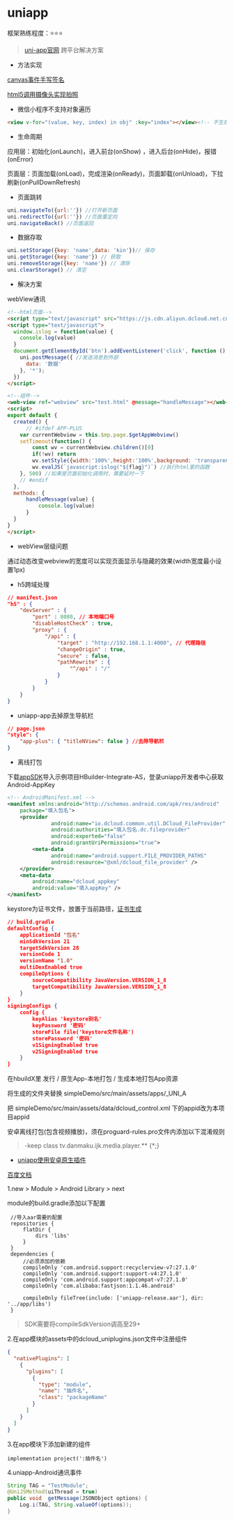 # uniapp

框架熟练程度：⭐⭐⭐

> [uni-app官网](https://uniapp.dcloud.io/) 跨平台解决方案

- 方法实现

[canvas事件手写签名](https://blog.csdn.net/qq_32289849/article/details/106571184)

[html5调用摄像头实现拍照](https://blog.csdn.net/lishundi/article/details/80604747)

- 微信小程序不支持对象遍历

```html
<view v-for="(value, key, index) in obj" :key="index"></view><!-- 不生效 -->
```

- 生命周期

应用层：初始化(onLaunch)，进入前台(onShow) ，进入后台(onHide)，报错(onError)

页面层：页面加载(onLoad)，完成渲染(onReady)，页面卸载(onUnload)，下拉刷新(onPullDownRefresh)

- 页面跳转

```javascript
uni.navigateTo({url:''}) //打开新页面
uni.redirectTo({url:''}) //页面重定向
uni.navigateBack() //页面返回
```

- 数据存取

```javascript
uni.setStorage({key: 'name',data: 'kin'})// 保存
uni.getStorage({key: 'name'}) // 获取
uni.removeStorage({key: 'name'}) // 清除
uni.clearStorage() // 清空
```

- 解决方案

webView通讯

```html
<!--html页面-->
<script type="text/javascript" src="https://js.cdn.aliyun.dcloud.net.cn/dev/uni-app/uni.webview.1.5.2.js"></script>
<script type="text/javascript">
  window.islog = function(value) {
    console.log(value)
  }
  document.getElementById('btn').addEventListener('click', function () {
    uni.postMessage({ //发送消息到外部
      data: '数据'
    }, '*');
  })
</script>
```

```html
<!--组件-->
<web-view ref="webview" src="test.html" @message="handleMessage"></web-view>
<script>
export default {
  created() {
      // #ifdef APP-PLUS
	var currentWebview = this.$mp.page.$getAppWebview()
    setTimeout(function() {
        const wv = currentWebview.children()[0]
        if(!wv) return
        wv.setStyle({width:'100%',height:'100%',background: 'transparent'})
        wv.evalJS(`javascript:islog("${flag}")`) //执行html里的函数
    }, 500) //如果是页面初始化调用时，需要延时一下
    // #endif
  },
  methods: {
      handleMessage(value) {
          console.log(value)
      }
  }
}
</script>
```

- webView层级问题

通过动态改变webview的宽度可以实现页面显示与隐藏的效果(width宽度最小设置1px)

- h5跨域处理

```json
// manifest.json
"h5" : {
    "devServer" : {
        "port" : 8080, // 本地端口号
        "disableHostCheck" : true,
        "proxy" : {
            "/api" : {
                "target" : "http://192.168.1.1:4000", // 代理路径
                "changeOrigin" : true,
                "secure" : false,
                "pathRewrite" : {
                    "^/api" : "/"
                }
            }
        }
    }
}
```

- uniapp-app去掉原生导航栏

```json
// page.json
"style": {
	"app-plus": { "titleNView": false } //去除导航栏
}
```

- 离线打包

下载[appSDK](https://nativesupport.dcloud.net.cn/AppDocs/usesdk/android)导入示例项目HBuilder-Integrate-AS，登录uniapp开发者中心获取Android-AppKey

```xml
<!-- AndroidManifest.xml -->
<manifest xmlns:android="http://schemas.android.com/apk/res/android"
    package="填入包名">
    <provider
              android:name="io.dcloud.common.util.DCloud_FileProvider"
              android:authorities="填入包名.dc.fileprovider"
              android:exported="false"
              android:grantUriPermissions="true">
        <meta-data
              android:name="android.support.FILE_PROVIDER_PATHS"
              android:resource="@xml/dcloud_file_provider" />
    </provider>
    <meta-data
        android:name="dcloud_appkey"
        android:value="填入appKey" />
</manifest>
```

keystore为证书文件，放置于当前路径，[证书生成](https://ask.dcloud.net.cn/article/35777)

```json
// build.gradle
defaultConfig {
    applicationId "包名"
    minSdkVersion 21
    targetSdkVersion 28
    versionCode 1
    versionName "1.0"
    multiDexEnabled true
    compileOptions {
        sourceCompatibility JavaVersion.VERSION_1_8
        targetCompatibility JavaVersion.VERSION_1_8
    }
}
signingConfigs {
    config {
        keyAlias 'keystore别名'
        keyPassword '密码'
        storeFile file('keystore文件名称')
        storePassword '密码'
        v1SigningEnabled true
        v2SigningEnabled true
    }
}
```

在hbuildX里 发行 / 原生App-本地打包 / 生成本地打包App资源

将生成的文件夹替换 simpleDemo/src/main/assets/apps/_UNI_A

把 simpleDemo/src/main/assets/data/dcloud_control.xml 下的appid改为本项目appid

安卓离线打包(包含视频播放)，须在proguard-rules.pro文件内添加以下混淆规则

> -keep class tv.danmaku.ijk.media.player.** {*;}

- [uniapp使用安卓原生插件](https://nativesupport.dcloud.net.cn/UniMPDocs/Extension/android)

[百度文档](https://wenku.baidu.com/view/285ec401cfbff121dd36a32d7375a417876fc14c.html)

1.new > Module > Android Library > next

module的build.gradle添加以下配置

```
 //导入aar需要的配置
 repositories {
     flatDir {
         dirs 'libs'
     }
 }
 dependencies {
     //必须添加的依赖
     compileOnly 'com.android.support:recyclerview-v7:27.1.0'
     compileOnly 'com.android.support:support-v4:27.1.0'
     compileOnly 'com.android.support:appcompat-v7:27.1.0'
     compileOnly 'com.alibaba:fastjson:1.1.46.android'

     compileOnly fileTree(include: ['uniapp-release.aar'], dir: '../app/libs')
 }
```

> SDK需要将compileSdkVersion调高至29+

2.在app模块的assets中的dcloud_uniplugins.json⽂件中注册组件

```json
{
  "nativePlugins": [
    {
      "plugins": [
        {
          "type": "module",
          "name": "插件名",
          "class": "packageName"
        }
      ]
    }
  ]
}
```

3.在app模块下添加新建的组件

```
implementation project(':插件名')
```

4.uniapp-Android通讯事件

```java
String TAG = "TestModule";
@UniJSMethod(uiThread = true)
public void  getMessage(JSONObject options) {
	Log.i(TAG, String.valueOf(options));
}
```

